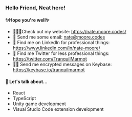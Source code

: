 ### Hello Friend, Neat here!

#### ✨Hope you're well✨

- 👨🏼‍💻Check out my website: https://nate.moore.codes/
- 📮 Send me some email: nate@moore.codes
- 💼 Find me on LinkedIn for professional things: https://www.linkedin.com/in/nate-moore/
- 🐣 Find me Twitter for less professional things: https://twitter.com/TranquilMarmot
- 🕵️‍♂️ Send me encrypted messages on Keybase: https://keybase.io/tranquilmarmot

#### 💬 Let's talk about...

- React
- TypeScript
- Unity game development
- Visual Studio Code extension development
